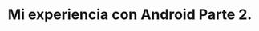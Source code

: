 ---
layout: post
title: Mi experiencia con Android Parte 2.
tags: [first post, presentacion]
image:
  feature: android.png
comments: true
---